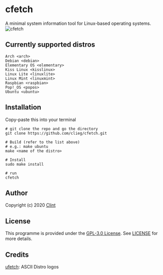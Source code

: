 # cfetch
A minimal system information tool for Linux-based operating systems.
![cfetch](https://clieg.github.io/images/cfetch.png)


## Currently supported distros
```
Arch <arch>
Debian <debian>
Elementary OS <elementary>
Kiss Linux <kisslinux>
Linux Lite <linuxlite>
Linux Mint <linuxmint>
Raspbian <raspbian>
Pop!_OS <popos>
Ubuntu <ubuntu>
```


## Installation
Copy-paste this into your terminal
```
# git clone the repo and go the directory
git clone https://github.com/clieg/cfetch.git

# Build (refer to the list above)
# e.g.: make ubuntu
make <name of the distro>

# Install
sudo make install

# run
cfetch
```


## Author
Copyright (c) 2020 [Clint](https://github.com/clieg)


## License
This programme is provided under the [GPL-3.0 License](https://github.com/clieg/coffeetch/blob/master/LICENSE). See [LICENSE](https://github.com/clieg/coffeetch/blob/master/LICENSE) for more details.


## Credits
[ufetch](https://gitlab.com/jschx/ufetch/): ASCII Distro logos
